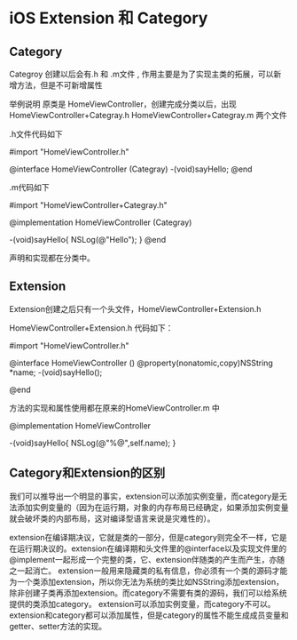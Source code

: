 # iOS Extension 和 Category

## Category

Categroy 创建以后会有.h 和 .m文件 , 作用主要是为了实现主类的拓展，可以新增方法，但是不可新增属性

举例说明 原类是 HomeViewController，创建完成分类以后，出现HomeViewController+Categray.h  HomeViewController+Categray.m 两个文件

.h文件代码如下

#import "HomeViewController.h"

@interface HomeViewController (Categray)
-(void)sayHello;
@end


.m代码如下

#import "HomeViewController+Categray.h"

@implementation HomeViewController (Categray)

-(void)sayHello{
    NSLog(@"Hello");
}
@end

声明和实现都在分类中。


## Extension
Extension创建之后只有一个头文件，HomeViewController+Extension.h 

HomeViewController+Extension.h 代码如下：

#import "HomeViewController.h"

@interface HomeViewController ()
@property(nonatomic,copy)NSString *name;
-(void)sayHello();

@end


方法的实现和属性使用都在原来的HomeViewController.m 中

@implementation HomeViewController

-(void)sayHello{
    NSLog(@"%@",self.name);
}


## Category和Extension的区别

我们可以推导出一个明显的事实，extension可以添加实例变量，而category是无法添加实例变量的（因为在运行期，对象的内存布局已经确定，如果添加实例变量就会破坏类的内部布局，这对编译型语言来说是灾难性的）。

extension在编译期决议，它就是类的一部分，但是category则完全不一样，它是在运行期决议的。extension在编译期和头文件里的@interface以及实现文件里的@implement一起形成一个完整的类，它、extension伴随类的产生而产生，亦随之一起消亡。
extension一般用来隐藏类的私有信息，你必须有一个类的源码才能为一个类添加extension，所以你无法为系统的类比如NSString添加extension，除非创建子类再添加extension。而category不需要有类的源码，我们可以给系统提供的类添加category。
extension可以添加实例变量，而category不可以。
extension和category都可以添加属性，但是category的属性不能生成成员变量和getter、setter方法的实现。
